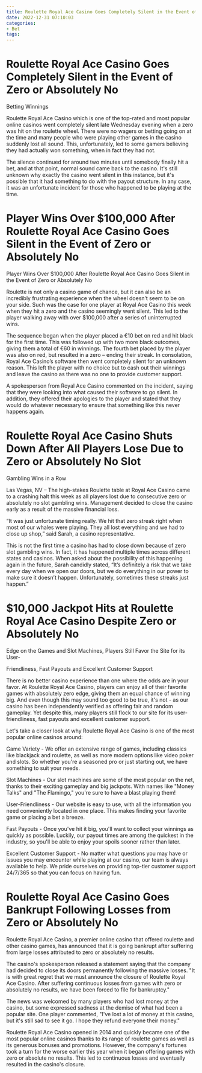 ```yaml
---
title: Roulette Royal Ace Casino Goes Completely Silent in the Event of Zero or Absolutely No
date: 2022-12-31 07:10:03
categories:
- Bet
tags:
---
```



#  Roulette Royal Ace Casino Goes Completely Silent in the Event of Zero or Absolutely No

Betting Winnings

Roulette Royal Ace Casino which is one of the top-rated and most popular online casinos went completely silent late Wednesday evening when a zero was hit on the roulette wheel. There were no wagers or betting going on at the time and many people who were playing other games in the casino suddenly lost all sound. This, unfortunately, led to some gamers believing they had actually won something, when in fact they had not.

The silence continued for around two minutes until somebody finally hit a bet, and at that point, normal sound came back to the casino. It's still unknown why exactly the casino went silent in this instance, but it's possible that it had something to do with the payout structure. In any case, it was an unfortunate incident for those who happened to be playing at the time.

#  Player Wins Over $100,000 After Roulette Royal Ace Casino Goes Silent in the Event of Zero or Absolutely No

Player Wins Over $100,000 After Roulette Royal Ace Casino Goes Silent in the Event of Zero or Absolutely No



Roulette is not only a casino game of chance, but it can also be an incredibly frustrating experience when the wheel doesn’t seem to be on your side. Such was the case for one player at Royal Ace Casino this week when they hit a zero and the casino seemingly went silent. This led to the player walking away with over $100,000 after a series of uninterrupted wins.

The sequence began when the player placed a €10 bet on red and hit black for the first time. This was followed up with two more black outcomes, giving them a total of €60 in winnings. The fourth bet placed by the player was also on red, but resulted in a zero – ending their streak. In consolation, Royal Ace Casino’s software then went completely silent for an unknown reason. This left the player with no choice but to cash out their winnings and leave the casino as there was no one to provide customer support.

A spokesperson from Royal Ace Casino commented on the incident, saying that they were looking into what caused their software to go silent. In addition, they offered their apologies to the player and stated that they would do whatever necessary to ensure that something like this never happens again.

#  Roulette Royal Ace Casino Shuts Down After All Players Lose Due to Zero or Absolutely No Slot

Gambling Wins in a Row

Las Vegas, NV – The high-stakes Roulette table at Royal Ace Casino came to a crashing halt this week as all players lost due to consecutive zero or absolutely no slot gambling wins. Management decided to close the casino early as a result of the massive financial loss.

“It was just unfortunate timing really. We hit that zero streak right when most of our whales were playing. They all lost everything and we had to close up shop,” said Sarah, a casino representative.

This is not the first time a casino has had to close down because of zero slot gambling wins. In fact, it has happened multiple times across different states and casinos. When asked about the possibility of this happening again in the future, Sarah candidly stated, “It’s definitely a risk that we take every day when we open our doors, but we do everything in our power to make sure it doesn’t happen. Unfortunately, sometimes these streaks just happen.”

#  $10,000 Jackpot Hits at Roulette Royal Ace Casino Despite Zero or Absolutely No

Edge on the Games and Slot Machines, Players Still Favor the Site for its User-

Friendliness, Fast Payouts and Excellent Customer Support



 
There is no better casino experience than one where the odds are in your favor. At Roulette Royal Ace Casino, players can enjoy all of their favorite games with absolutely zero edge, giving them an equal chance of winning big. And even though this may sound too good to be true, it's not - as our casino has been independently verified as offering fair and random gameplay. Yet despite this, many players still flock to our site for its user-friendliness, fast payouts and excellent customer support.

Let's take a closer look at why Roulette Royal Ace Casino is one of the most popular online casinos around:

Game Variety - We offer an extensive range of games, including classics like blackjack and roulette, as well as more modern options like video poker and slots. So whether you're a seasoned pro or just starting out, we have something to suit your needs.

Slot Machines - Our slot machines are some of the most popular on the net, thanks to their exciting gameplay and big jackpots. With names like "Money Talks" and "The Flamingo," you're sure to have a blast playing them!

User-Friendliness - Our website is easy to use, with all the information you need conveniently located in one place. This makes finding your favorite game or placing a bet a breeze.

Fast Payouts - Once you've hit it big, you'll want to collect your winnings as quickly as possible. Luckily, our payout times are among the quickest in the industry, so you'll be able to enjoy your spoils sooner rather than later.

Excellent Customer Support - No matter what questions you may have or issues you may encounter while playing at our casino, our team is always available to help. We pride ourselves on providing top-tier customer support 24/7/365 so that you can focus on having fun.

#  Roulette Royal Ace Casino Goes Bankrupt Following Losses from Zero or Absolutely No

Roulette Royal Ace Casino, a premier online casino that offered roulette and other casino games, has announced that it is going bankrupt after suffering from large losses attributed to zero or absolutely no results.

The casino's spokesperson released a statement saying that the company had decided to close its doors permanently following the massive losses. "It is with great regret that we must announce the closure of Roulette Royal Ace Casino. After suffering continuous losses from games with zero or absolutely no results, we have been forced to file for bankruptcy."

The news was welcomed by many players who had lost money at the casino, but some expressed sadness at the demise of what had been a popular site. One player commented, "I've lost a lot of money at this casino, but it's still sad to see it go. I hope they refund everyone their money."

Roulette Royal Ace Casino opened in 2014 and quickly became one of the most popular online casinos thanks to its range of roulette games as well as its generous bonuses and promotions. However, the company's fortunes took a turn for the worse earlier this year when it began offering games with zero or absolute no results. This led to continuous losses and eventually resulted in the casino's closure.